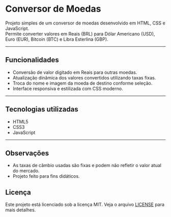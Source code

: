 # Conversor de Moedas

Projeto simples de um conversor de moedas desenvolvido em HTML, CSS e JavaScript.  
Permite converter valores em Reais (BRL) para Dólar Americano (USD), Euro (EUR), Bitcoin (BTC) e Libra Esterlina (GBP).

---

## Funcionalidades

- Conversão de valor digitado em Reais para outras moedas.
- Atualização dinâmica dos valores convertidos utilizando taxas fixas.
- Troca do nome e imagem da moeda de destino conforme seleção.
- Interface responsiva e estilizada com CSS moderno.

---

## Tecnologias utilizadas

- HTML5
- CSS3
- JavaScript 


---

## Observações

- As taxas de câmbio usadas são fixas e podem não refletir o valor atual do mercado.
- Projeto feito para fins didáticos.



## Licença

Este projeto está licenciado sob a licença MIT. Veja o arquivo [LICENSE](LICENSE) para mais detalhes.

